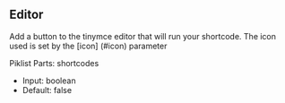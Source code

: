 ## Editor

Add a button to the tinymce editor that will run your shortcode. The icon used is set by the [icon] (#icon) parameter

Piklist Parts: shortcodes

* Input:  boolean
* Default:  false
